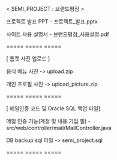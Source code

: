 
 < SEMI_PROJECT : 브랜드평점 >


 프로젝트 발표 PPT - 프로젝트_발표.pptx

 사이트 사용 설명서 - 브랜드평점_사용설명.pdf

 ===== ===== =====

 [ 톰캣 사진 업로드 ]

 음식 메뉴 사진 -> upload.zip

 개인 프로필 사진 -> upload_picture.zip

 ===== ===== =====

 [ 메일인증 코드 및 Oracle SQL 백업 파일]

 메일 인증 기능(계정 및 내용 기입 필) - src/web/controller/mail/MailController.java

 DB backup sql 파일 -> semi_project.sql

 ===== ===== ===== 
